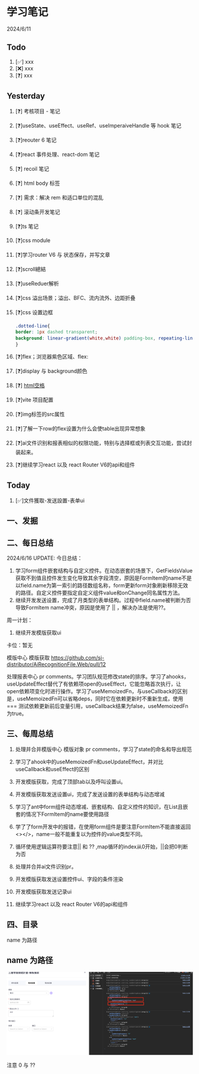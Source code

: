 # 学习笔记

2024/6/11

## Todo

1. [✅] xxx
2. [❌] xxx
3. [❓] xxx

## Yesterday

1. [❓] 考核项目 - 笔记

2. [❓]useState、useEffect、useRef、useImperaiveHandle 等 hook 笔记

3. [❓]reouter 6 笔记

4. [❓]react 事件处理、react-dom 笔记

5. [❓] recoil 笔记

6. [❓] html body 标签

7. [❓] 需求：解决 rem 和适口单位的混乱

8. [❓] 滚动条开发笔记

9. [❓]ts 笔记

10. [❓]css module

11. [❓]学习router V6 与 状态保存，并写文章

12. [❓]scroll總結

13. [❓]useReduer解析

14. [❓]css 溢出场景；溢出、BFC、流内流外、边距折叠

15. [❓]css 设置边框

    ~~~css
    .dotted-line{    
    border: 1px dashed transparent;    
    background: linear-gradient(white,white) padding-box, repeating-linear-gradient(-45deg,#ccc 0, #ccc .25em,white 0,white .75em);
    }
    
    ~~~

16. [❓]flex；浏览器紫色区域、flex:

17. [❓]display 与 background颜色

18. [❓] [html空格](https://blog.csdn.net/wuzhiyue2/article/details/117990898)

19. [❓]vite 项目配置

20. [❓]img标签的src属性

21. [❓]了解一下row的flex设置为什么会使table出现异常想象

22. [❓]ai文件识别和报表相似的权限功能，特别与选择框或列表交互功能，尝试封装起来。

23. [❓]继续学习react 以及 react Router V6的api和组件

## Today

1. [✅]文件獲取-发送設置-表单ui



## 一、发掘



## 二、每日总结

2024/6/16 UPDATE:
今日总结：

1. 学习form组件嵌套结构与自定义控件。在动态嵌套的场景下，GetFieldsValue获取不到值且控件发生变化导致其余字段清空，原因是FormItem的name不是以field.name为第一索引的路径数组名称，form更新form对象刷新移除无效的路径。自定义控件要指定自定义组件value和onChange同名属性方法。
1. 继续开发发送设置，完成了月类型的表单结构。过程中field.name被判断为否导致FormItem name冲突，原因是使用了 || ，解决办法是使用??。




周一计划：

1. 继续开发模版获取ui



卡位：暂无

模版中心 模版获取 https://github.com/sj-distributor/AiRecognitionFile.Web/pull/12



处理报表中心 pr comments。学习团队规范修改state的排序。学习了ahooks，useUpdateEffect替代了有依赖项open的useEffect，它能忽略首次执行，让open依赖项变化时进行操作。学习了useMemoizedFn，与useCallback的区别是，useMemoizedFn可以省略deps，同时它在依赖更新时不重新生成，使用 === 测试依赖更新前后变量引用，useCallback结果为false，useMemoizedFn为true。

## 三、每周总结

1. 处理并合并模版中心 模版对象 pr comments，学习了state的命名和导出规范
1. 学习了ahook中的useMemoizedFn和useUpdateEffect，并对比useCallback和useEffect的区别
1. 开发模版获取，完成了顶部tab以及呼叫设置ui。
1. 开发模版获取发送设置ui，完成了发送设置的表单结构与动态增减
1. 学习了ant中form组件动态增减、嵌套结构、自定义控件的知识，在List且嵌套的情况下FormItem的name要使用路径
1. 学了了form开发中的报错，在使用form组件是要注意FormItem不能直接返回<></>，name一般不能重复以为控件的value类型不同。
1. 循环使用逻辑运算符要注意|| 和 ?? ,map循环的index从0开始，||会把0判断为否
1. 处理并合并ai文件识别pr。




1. 开发模版获取发送设置控件ui、字段的条件渲染
2. 开发模版获取发送记录ui
3. 继续学习react 以及 react Router V6的api和组件


## 四、目录

name 为路径



## name 为路径

![image-20240615070816042](https://raw.githubusercontent.com/levi33Y/Pictures/main/image-20240615070816042.png)

注意 0 与 ??
